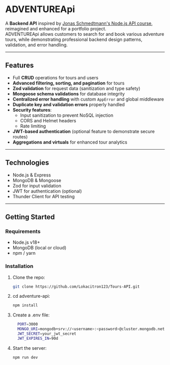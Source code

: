 # ADVENTUREApi

A **Backend API** inspired by [Jonas Schmedtmann's Node.js API course](https://www.udemy.com/course/nodejs-express-mongodb-bootcamp/), reimagined and enhanced for a portfolio project.  
ADVENTUREApi allows customers to search for and book various adventure tours, while demonstrating professional backend design patterns, validation, and error handling.

---

## Features

- Full **CRUD** operations for tours and users
- **Advanced filtering, sorting, and pagination** for tours
- **Zod validation** for request data (sanitization and type safety)
- **Mongoose schema validations** for database integrity
- **Centralized error handling** with custom `AppError` and global middleware
- **Duplicate key and validation errors** properly handled
- **Security features**:
  - Input sanitization to prevent NoSQL injection
  - CORS and Helmet headers
  - Rate limiting
- **JWT-based authentication** (optional feature to demonstrate secure routes)
- **Aggregations and virtuals** for enhanced tour analytics

---

## Technologies

- Node.js & Express
- MongoDB & Mongoose
- Zod for input validation
- JWT for authentication (optional)
- Thunder Client for API testing

---

## Getting Started

### Requirements

- Node.js v18+
- MongoDB (local or cloud)
- npm / yarn

### Installation

1. Clone the repo:

   ```bash
   git clone https://github.com/Lokacitron123/Tours-API.git
   ```

2. cd adventure-api:

   ```bash
   npm install
   ```

3. Create a .env file:

   ```bash
     PORT=3000
     MONGO_URI=mongodb+srv://<username>:<password>@cluster.mongodb.net/adventure
     JWT_SECRET=your_jwt_secret
     JWT_EXPIRES_IN=90d
   ```

4. Start the server:

   ```bash
   npm run dev
   ```
